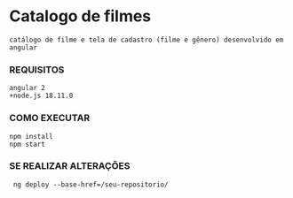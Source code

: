 # Catalogo de filmes 
    catálogo de filme e tela de cadastro (filme e gênero) desenvolvido em angular

### REQUISITOS
    angular 2 
    +node.js 18.11.0 
  

### COMO EXECUTAR
    npm install
    npm start
  
### SE REALIZAR ALTERAÇÕES 
     ng deploy --base-href=/seu-repositorio/     
  
